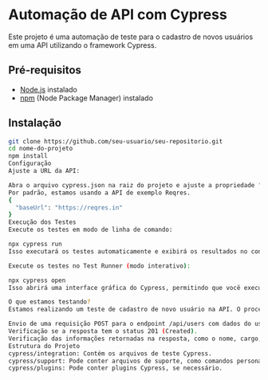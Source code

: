 # Automação de API com Cypress

Este projeto é uma automação de teste para o cadastro de novos usuários em uma API utilizando o framework Cypress.

## Pré-requisitos

- [Node.js](https://nodejs.org/) instalado
- [npm](https://www.npmjs.com/) (Node Package Manager) instalado

## Instalação

```bash
git clone https://github.com/seu-usuario/seu-repositorio.git
cd nome-do-projeto
npm install
Configuração
Ajuste a URL da API:

Abra o arquivo cypress.json na raiz do projeto e ajuste a propriedade "baseUrl" para a URL da sua API.
Por padrão, estamos usando a API de exemplo Reqres.
{
  "baseUrl": "https://reqres.in"
}
Execução dos Testes
Execute os testes em modo de linha de comando:

npx cypress run
Isso executará os testes automaticamente e exibirá os resultados no console.

Execute os testes no Test Runner (modo interativo):

npx cypress open
Isso abrirá uma interface gráfica do Cypress, permitindo que você execute testes individualmente e visualize interativamente os resultados.

O que estamos testando?
Estamos realizando um teste de cadastro de novo usuário na API. O processo inclui:

Envio de uma requisição POST para o endpoint /api/users com dados do usuário.
Verificação se a resposta tem o status 201 (Created).
Verificação das informações retornadas na resposta, como o nome, cargo, ID e data de criação.
Estrutura do Projeto
cypress/integration: Contém os arquivos de teste Cypress.
cypress/support: Pode conter arquivos de suporte, como comandos personalizados.
cypress/plugins: Pode conter plugins Cypress, se necessário.